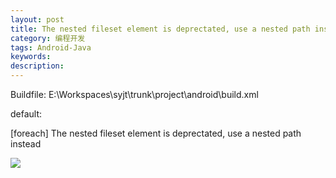 ```yaml
---
layout: post
title: The nested fileset element is deprectated, use a nested path instead
category: 编程开发
tags: Android-Java
keywords: 
description: 
---
```


Buildfile: E:\\Workspaces\\syjt\\trunk\\project\\android\\build.xml

default:

  [foreach] The nested fileset element is deprectated, use a nested path instead

 

 ![](http://files.note.sdo.com/XbPJ4~kg7NRiwE02I000FV)








